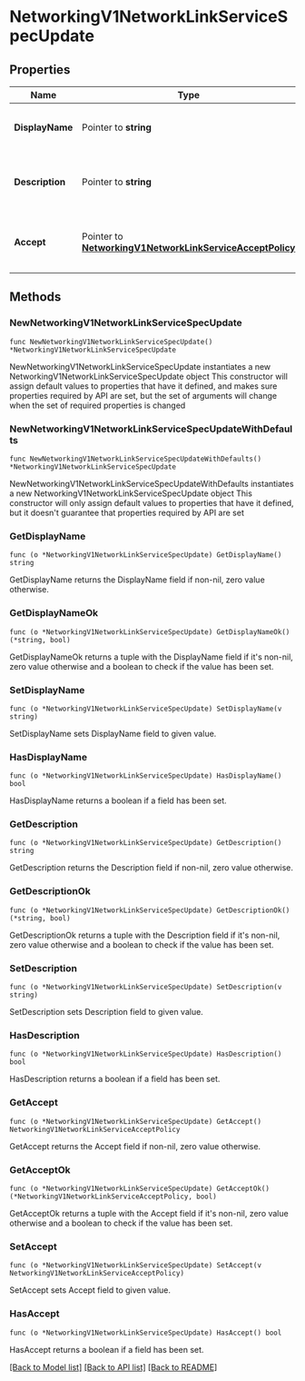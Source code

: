 # NetworkingV1NetworkLinkServiceSpecUpdate

## Properties

Name | Type | Description | Notes
------------ | ------------- | ------------- | -------------
**DisplayName** | Pointer to **string** | The name of the network link service | [optional] 
**Description** | Pointer to **string** | The desription of the network link service | [optional] 
**Accept** | Pointer to [**NetworkingV1NetworkLinkServiceAcceptPolicy**](networking.v1.NetworkLinkServiceAcceptPolicy.md) | Network Link Service Accept policy | [optional] 

## Methods

### NewNetworkingV1NetworkLinkServiceSpecUpdate

`func NewNetworkingV1NetworkLinkServiceSpecUpdate() *NetworkingV1NetworkLinkServiceSpecUpdate`

NewNetworkingV1NetworkLinkServiceSpecUpdate instantiates a new NetworkingV1NetworkLinkServiceSpecUpdate object
This constructor will assign default values to properties that have it defined,
and makes sure properties required by API are set, but the set of arguments
will change when the set of required properties is changed

### NewNetworkingV1NetworkLinkServiceSpecUpdateWithDefaults

`func NewNetworkingV1NetworkLinkServiceSpecUpdateWithDefaults() *NetworkingV1NetworkLinkServiceSpecUpdate`

NewNetworkingV1NetworkLinkServiceSpecUpdateWithDefaults instantiates a new NetworkingV1NetworkLinkServiceSpecUpdate object
This constructor will only assign default values to properties that have it defined,
but it doesn't guarantee that properties required by API are set

### GetDisplayName

`func (o *NetworkingV1NetworkLinkServiceSpecUpdate) GetDisplayName() string`

GetDisplayName returns the DisplayName field if non-nil, zero value otherwise.

### GetDisplayNameOk

`func (o *NetworkingV1NetworkLinkServiceSpecUpdate) GetDisplayNameOk() (*string, bool)`

GetDisplayNameOk returns a tuple with the DisplayName field if it's non-nil, zero value otherwise
and a boolean to check if the value has been set.

### SetDisplayName

`func (o *NetworkingV1NetworkLinkServiceSpecUpdate) SetDisplayName(v string)`

SetDisplayName sets DisplayName field to given value.

### HasDisplayName

`func (o *NetworkingV1NetworkLinkServiceSpecUpdate) HasDisplayName() bool`

HasDisplayName returns a boolean if a field has been set.

### GetDescription

`func (o *NetworkingV1NetworkLinkServiceSpecUpdate) GetDescription() string`

GetDescription returns the Description field if non-nil, zero value otherwise.

### GetDescriptionOk

`func (o *NetworkingV1NetworkLinkServiceSpecUpdate) GetDescriptionOk() (*string, bool)`

GetDescriptionOk returns a tuple with the Description field if it's non-nil, zero value otherwise
and a boolean to check if the value has been set.

### SetDescription

`func (o *NetworkingV1NetworkLinkServiceSpecUpdate) SetDescription(v string)`

SetDescription sets Description field to given value.

### HasDescription

`func (o *NetworkingV1NetworkLinkServiceSpecUpdate) HasDescription() bool`

HasDescription returns a boolean if a field has been set.

### GetAccept

`func (o *NetworkingV1NetworkLinkServiceSpecUpdate) GetAccept() NetworkingV1NetworkLinkServiceAcceptPolicy`

GetAccept returns the Accept field if non-nil, zero value otherwise.

### GetAcceptOk

`func (o *NetworkingV1NetworkLinkServiceSpecUpdate) GetAcceptOk() (*NetworkingV1NetworkLinkServiceAcceptPolicy, bool)`

GetAcceptOk returns a tuple with the Accept field if it's non-nil, zero value otherwise
and a boolean to check if the value has been set.

### SetAccept

`func (o *NetworkingV1NetworkLinkServiceSpecUpdate) SetAccept(v NetworkingV1NetworkLinkServiceAcceptPolicy)`

SetAccept sets Accept field to given value.

### HasAccept

`func (o *NetworkingV1NetworkLinkServiceSpecUpdate) HasAccept() bool`

HasAccept returns a boolean if a field has been set.


[[Back to Model list]](../README.md#documentation-for-models) [[Back to API list]](../README.md#documentation-for-api-endpoints) [[Back to README]](../README.md)


